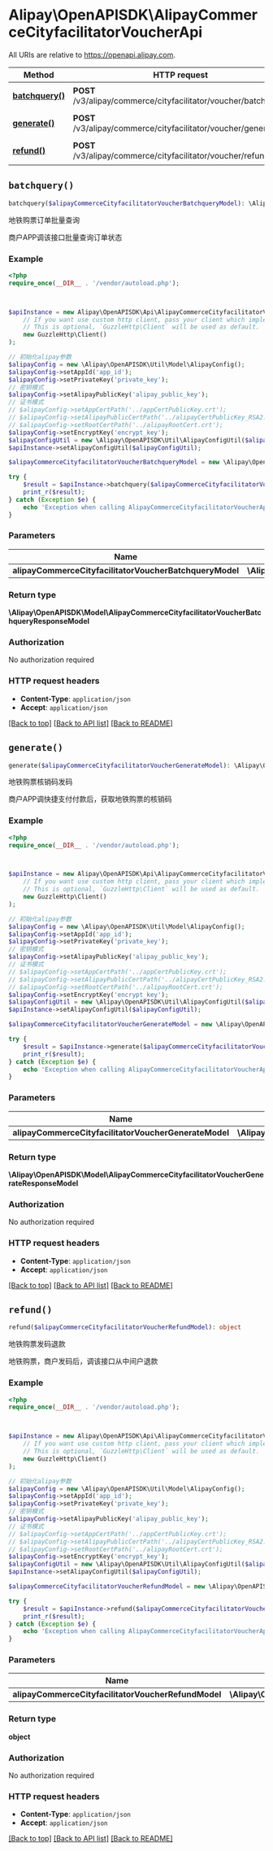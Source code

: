 # Alipay\OpenAPISDK\AlipayCommerceCityfacilitatorVoucherApi

All URIs are relative to https://openapi.alipay.com.

Method | HTTP request | Description
------------- | ------------- | -------------
[**batchquery()**](AlipayCommerceCityfacilitatorVoucherApi.md#batchquery) | **POST** /v3/alipay/commerce/cityfacilitator/voucher/batchquery | 地铁购票订单批量查询
[**generate()**](AlipayCommerceCityfacilitatorVoucherApi.md#generate) | **POST** /v3/alipay/commerce/cityfacilitator/voucher/generate | 地铁购票核销码发码
[**refund()**](AlipayCommerceCityfacilitatorVoucherApi.md#refund) | **POST** /v3/alipay/commerce/cityfacilitator/voucher/refund | 地铁购票发码退款


## `batchquery()`

```php
batchquery($alipayCommerceCityfacilitatorVoucherBatchqueryModel): \Alipay\OpenAPISDK\Model\AlipayCommerceCityfacilitatorVoucherBatchqueryResponseModel
```

地铁购票订单批量查询

商户APP调该接口批量查询订单状态

### Example

```php
<?php
require_once(__DIR__ . '/vendor/autoload.php');



$apiInstance = new Alipay\OpenAPISDK\Api\AlipayCommerceCityfacilitatorVoucherApi(
    // If you want use custom http client, pass your client which implements `GuzzleHttp\ClientInterface`.
    // This is optional, `GuzzleHttp\Client` will be used as default.
    new GuzzleHttp\Client()
);

// 初始化alipay参数
$alipayConfig = new \Alipay\OpenAPISDK\Util\Model\AlipayConfig();
$alipayConfig->setAppId('app_id');
$alipayConfig->setPrivateKey('private_key');
// 密钥模式
$alipayConfig->setAlipayPublicKey('alipay_public_key');
// 证书模式
// $alipayConfig->setAppCertPath('../appCertPublicKey.crt');
// $alipayConfig->setAlipayPublicCertPath('../alipayCertPublicKey_RSA2.crt');
// $alipayConfig->setRootCertPath('../alipayRootCert.crt');
$alipayConfig->setEncryptKey('encrypt_key');
$alipayConfigUtil = new \Alipay\OpenAPISDK\Util\AlipayConfigUtil($alipayConfig);
$apiInstance->setAlipayConfigUtil($alipayConfigUtil);

$alipayCommerceCityfacilitatorVoucherBatchqueryModel = new \Alipay\OpenAPISDK\Model\AlipayCommerceCityfacilitatorVoucherBatchqueryModel(); // \Alipay\OpenAPISDK\Model\AlipayCommerceCityfacilitatorVoucherBatchqueryModel

try {
    $result = $apiInstance->batchquery($alipayCommerceCityfacilitatorVoucherBatchqueryModel);
    print_r($result);
} catch (Exception $e) {
    echo 'Exception when calling AlipayCommerceCityfacilitatorVoucherApi->batchquery: ', $e->getMessage(), PHP_EOL;
}
```

### Parameters

Name | Type | Description  | Notes
------------- | ------------- | ------------- | -------------
 **alipayCommerceCityfacilitatorVoucherBatchqueryModel** | **\Alipay\OpenAPISDK\Model\AlipayCommerceCityfacilitatorVoucherBatchqueryModel**|  | [optional]

### Return type

**\Alipay\OpenAPISDK\Model\AlipayCommerceCityfacilitatorVoucherBatchqueryResponseModel**

### Authorization

No authorization required

### HTTP request headers

- **Content-Type**: `application/json`
- **Accept**: `application/json`

[[Back to top]](#) [[Back to API list]](../../README.md#api-endpoints)
[[Back to README]](../../README.md)

## `generate()`

```php
generate($alipayCommerceCityfacilitatorVoucherGenerateModel): \Alipay\OpenAPISDK\Model\AlipayCommerceCityfacilitatorVoucherGenerateResponseModel
```

地铁购票核销码发码

商户APP调快捷支付付款后，获取地铁购票的核销码

### Example

```php
<?php
require_once(__DIR__ . '/vendor/autoload.php');



$apiInstance = new Alipay\OpenAPISDK\Api\AlipayCommerceCityfacilitatorVoucherApi(
    // If you want use custom http client, pass your client which implements `GuzzleHttp\ClientInterface`.
    // This is optional, `GuzzleHttp\Client` will be used as default.
    new GuzzleHttp\Client()
);

// 初始化alipay参数
$alipayConfig = new \Alipay\OpenAPISDK\Util\Model\AlipayConfig();
$alipayConfig->setAppId('app_id');
$alipayConfig->setPrivateKey('private_key');
// 密钥模式
$alipayConfig->setAlipayPublicKey('alipay_public_key');
// 证书模式
// $alipayConfig->setAppCertPath('../appCertPublicKey.crt');
// $alipayConfig->setAlipayPublicCertPath('../alipayCertPublicKey_RSA2.crt');
// $alipayConfig->setRootCertPath('../alipayRootCert.crt');
$alipayConfig->setEncryptKey('encrypt_key');
$alipayConfigUtil = new \Alipay\OpenAPISDK\Util\AlipayConfigUtil($alipayConfig);
$apiInstance->setAlipayConfigUtil($alipayConfigUtil);

$alipayCommerceCityfacilitatorVoucherGenerateModel = new \Alipay\OpenAPISDK\Model\AlipayCommerceCityfacilitatorVoucherGenerateModel(); // \Alipay\OpenAPISDK\Model\AlipayCommerceCityfacilitatorVoucherGenerateModel

try {
    $result = $apiInstance->generate($alipayCommerceCityfacilitatorVoucherGenerateModel);
    print_r($result);
} catch (Exception $e) {
    echo 'Exception when calling AlipayCommerceCityfacilitatorVoucherApi->generate: ', $e->getMessage(), PHP_EOL;
}
```

### Parameters

Name | Type | Description  | Notes
------------- | ------------- | ------------- | -------------
 **alipayCommerceCityfacilitatorVoucherGenerateModel** | **\Alipay\OpenAPISDK\Model\AlipayCommerceCityfacilitatorVoucherGenerateModel**|  | [optional]

### Return type

**\Alipay\OpenAPISDK\Model\AlipayCommerceCityfacilitatorVoucherGenerateResponseModel**

### Authorization

No authorization required

### HTTP request headers

- **Content-Type**: `application/json`
- **Accept**: `application/json`

[[Back to top]](#) [[Back to API list]](../../README.md#api-endpoints)
[[Back to README]](../../README.md)

## `refund()`

```php
refund($alipayCommerceCityfacilitatorVoucherRefundModel): object
```

地铁购票发码退款

地铁购票，商户发码后，调该接口从中间户退款

### Example

```php
<?php
require_once(__DIR__ . '/vendor/autoload.php');



$apiInstance = new Alipay\OpenAPISDK\Api\AlipayCommerceCityfacilitatorVoucherApi(
    // If you want use custom http client, pass your client which implements `GuzzleHttp\ClientInterface`.
    // This is optional, `GuzzleHttp\Client` will be used as default.
    new GuzzleHttp\Client()
);

// 初始化alipay参数
$alipayConfig = new \Alipay\OpenAPISDK\Util\Model\AlipayConfig();
$alipayConfig->setAppId('app_id');
$alipayConfig->setPrivateKey('private_key');
// 密钥模式
$alipayConfig->setAlipayPublicKey('alipay_public_key');
// 证书模式
// $alipayConfig->setAppCertPath('../appCertPublicKey.crt');
// $alipayConfig->setAlipayPublicCertPath('../alipayCertPublicKey_RSA2.crt');
// $alipayConfig->setRootCertPath('../alipayRootCert.crt');
$alipayConfig->setEncryptKey('encrypt_key');
$alipayConfigUtil = new \Alipay\OpenAPISDK\Util\AlipayConfigUtil($alipayConfig);
$apiInstance->setAlipayConfigUtil($alipayConfigUtil);

$alipayCommerceCityfacilitatorVoucherRefundModel = new \Alipay\OpenAPISDK\Model\AlipayCommerceCityfacilitatorVoucherRefundModel(); // \Alipay\OpenAPISDK\Model\AlipayCommerceCityfacilitatorVoucherRefundModel

try {
    $result = $apiInstance->refund($alipayCommerceCityfacilitatorVoucherRefundModel);
    print_r($result);
} catch (Exception $e) {
    echo 'Exception when calling AlipayCommerceCityfacilitatorVoucherApi->refund: ', $e->getMessage(), PHP_EOL;
}
```

### Parameters

Name | Type | Description  | Notes
------------- | ------------- | ------------- | -------------
 **alipayCommerceCityfacilitatorVoucherRefundModel** | **\Alipay\OpenAPISDK\Model\AlipayCommerceCityfacilitatorVoucherRefundModel**|  | [optional]

### Return type

**object**

### Authorization

No authorization required

### HTTP request headers

- **Content-Type**: `application/json`
- **Accept**: `application/json`

[[Back to top]](#) [[Back to API list]](../../README.md#api-endpoints)
[[Back to README]](../../README.md)
